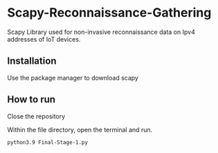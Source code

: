 # Scapy-Reconnaissance-Gathering
Scapy Library used for non-invasive reconnaissance data on Ipv4 addresses of IoT devices.

## Installation

Use the package manager to download scapy



## How to run
Close the repository

Within the file directory, open the terminal and run.

```bash
python3.9 Final-Stage-1.py
```



